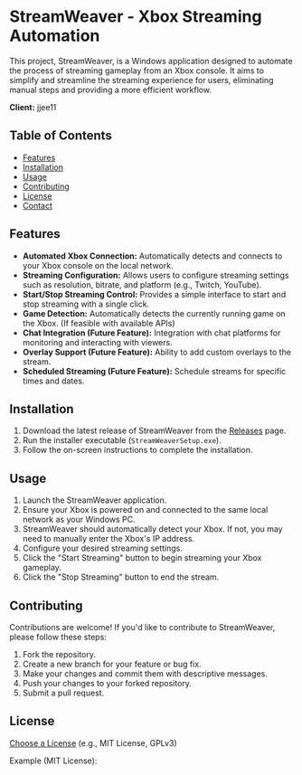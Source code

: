# StreamWeaver - Xbox Streaming Automation

This project, StreamWeaver, is a Windows application designed to automate the process of streaming gameplay from an Xbox console. It aims to simplify and streamline the streaming experience for users, eliminating manual steps and providing a more efficient workflow.

**Client:** jjee11

## Table of Contents

*   [Features](#features)
*   [Installation](#installation)
*   [Usage](#usage)
*   [Contributing](#contributing)
*   [License](#license)
*   [Contact](#contact)

## Features

*   **Automated Xbox Connection:** Automatically detects and connects to your Xbox console on the local network.
*   **Streaming Configuration:** Allows users to configure streaming settings such as resolution, bitrate, and platform (e.g., Twitch, YouTube).
*   **Start/Stop Streaming Control:** Provides a simple interface to start and stop streaming with a single click.
*   **Game Detection:** Automatically detects the currently running game on the Xbox. (If feasible with available APIs)
*   **Chat Integration (Future Feature):** Integration with chat platforms for monitoring and interacting with viewers.
*   **Overlay Support (Future Feature):** Ability to add custom overlays to the stream.
*   **Scheduled Streaming (Future Feature):** Schedule streams for specific times and dates.

## Installation

1.  Download the latest release of StreamWeaver from the [Releases](link-to-releases) page.
2.  Run the installer executable (`StreamWeaverSetup.exe`).
3.  Follow the on-screen instructions to complete the installation.

## Usage

1.  Launch the StreamWeaver application.
2.  Ensure your Xbox is powered on and connected to the same local network as your Windows PC.
3.  StreamWeaver should automatically detect your Xbox. If not, you may need to manually enter the Xbox's IP address.
4.  Configure your desired streaming settings.
5.  Click the "Start Streaming" button to begin streaming your Xbox gameplay.
6.  Click the "Stop Streaming" button to end the stream.

## Contributing

Contributions are welcome! If you'd like to contribute to StreamWeaver, please follow these steps:

1.  Fork the repository.
2.  Create a new branch for your feature or bug fix.
3.  Make your changes and commit them with descriptive messages.
4.  Push your changes to your forked repository.
5.  Submit a pull request.

## License

[Choose a License](https://choosealicense.com/) (e.g., MIT License, GPLv3)

Example (MIT License):